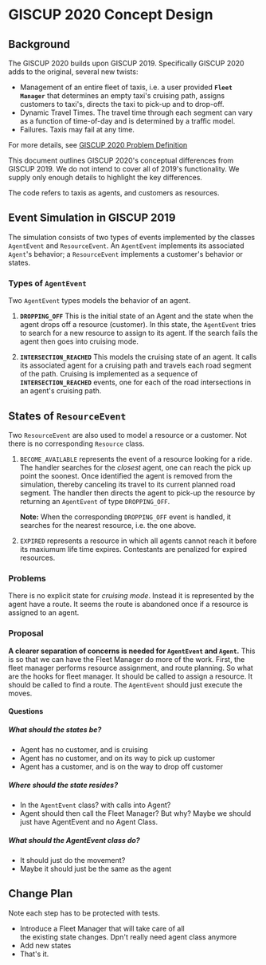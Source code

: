# GISCUP 2020 Concept Design
## Background
The GISCUP 2020 builds upon GISCUP 2019.
Specifically GISCUP 2020 adds to the original, several new twists:

* Management of an entire fleet of taxis,
i.e. a user provided **`Fleet Manager`** that determines an empty taxi's cruising path,
assigns customers to taxi's, directs the taxi to pick-up and to drop-off.
* Dynamic Travel Times. The travel time through each segment can vary as a function of time-of-day
and is determined by a traffic model.
* Failures. Taxis may fail at any time.

For more details, see [GISCUP 2020 Problem Definition](https://docs.google.com/document/d/e/2PACX-1vQ6PL6krQtLjtWs8pI3UKI_NhNuFr_Ecl_Kfk77Yt3ZLzrf2lWt6A1UUCgAbf3JMgnXR9VhfWXJCtab/pub)

This document outlines GISCUP 2020's conceptual differences from GISCUP 2019.
We do not intend to cover all of 2019's functionality.
We supply only enough details to highlight the key differences.

The code refers to taxis as agents, and customers as resources.

## Event Simulation in GISCUP 2019

The simulation consists of two types of events implemented by the classes
`AgentEvent` and `ResourceEvent`.
An `AgentEvent` implements its associated `Agent`'s behavior;
a `ResourceEvent` implements a customer's behavior or states.

### Types of `AgentEvent`
Two `AgentEvent` types models the behavior of an agent.

1. **`DROPPING_OFF`** This is the initial state of an Agent and
the state when the agent drops off a resource (customer).
In this state, the `AgentEvent` tries to search for a new resource
to assign to its agent.
If the search fails the agent then goes into cruising mode.

2. **`INTERSECTION_REACHED`** This models the cruising state of
an agent.
It calls its associated agent for a cruising path and travels each road
segment of the path.
Cruising is implemented as a sequence of **`INTERSECTION_REACHED`** events,
one for each of the road intersections in an agent's cruising path.

## States of `ResourceEvent`
Two `ResourceEvent` are also used to model a resource or a customer.
Not there is no corresponding `Resource` class.

1. `BECOME_AVAILABLE` represents the event of a resource looking for a ride.
The handler searches for the *closest* agent, one can reach the
pick up point the soonest.
Once identified the agent is removed from the simulation, thereby canceling
its travel to its current planned road segment.
The handler then directs the agent to pick-up the resource by returning
an `AgentEvent` of type `DROPPING_OFF`.

    **Note:** When the corresponding `DROPPING_OFF` event is handled,
    it searches for the nearest resource, i.e. the one above.

2. `EXPIRED` represents a resource in which all agents cannot reach it
before its maxiumum life time expires.
Contestants are penalized for expired resources.

### Problems
There is no explicit state for *cruising mode*.
Instead it is represented by the agent have a route.
It seems the route is abandoned once if a resource is assigned
to an agent.

### Proposal
**A clearer separation of concerns is needed for `AgentEvent`
and `Agent`.**
This is so that we can have the Fleet Manager do more of the
work.
First, the fleet manager performs resource assignment, and
route planning.
So what are the hooks for fleet manager.
It should be called to assign a resource.
It should be called to find a route.
The `AgentEvent` should just execute the moves.
#### Questions
##### What should the states be?
* Agent has no customer, and is cruising
* Agent has no customer, and on its way to pick up customer
* Agent has a customer, and is on the way to drop off customer

##### Where should the state resides?
* In the `AgentEvent` class? with calls into Agent?
* Agent should then call the Fleet Manager?  But why?
Maybe we should just have AgentEvent and no Agent Class.

##### What should the AgentEvent class do?
* It should just do the movement?
* Maybe it should just be the same as the agent

## Change Plan
Note each step has to be protected with tests.
* Introduce a Fleet Manager that will take care of all\
the existing state changes. Dpn't really need agent class anymore
* Add new states
* That's it.
